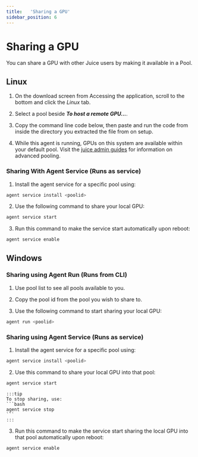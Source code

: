 ```yaml
---
title:   'Sharing a GPU'
sidebar_position: 6
---
```

# Sharing a GPU

You can share a GPU with other Juice users by making it available in a Pool.


## Linux 

1. On the download screen from Accessing the application, scroll to the bottom and click the *Linux* tab. 

2. Select a pool beside ***To host a remote GPU…***. 

3. Copy the command line code below, then paste and run the code from inside the directory you extracted the file from on setup. 

4. While this agent is running, GPUs on this system are available within your default pool.  Visit the [juice admin guides](/docs/juice/admin/managing-pools/creating-pool.md) for information on advanced pooling. 
 

### Sharing With Agent Service (Runs as service) 

1. Install the agent service for a specific pool using:
```bash
agent service install <poolid>
```

2. Use the following command to share your local GPU:
```bash
agent service start
```

3. Run this command to make the service start automatically upon reboot:
```bash
agent service enable
```


## Windows 

### Sharing using Agent Run (Runs from CLI) 

1. Use pool list to see all pools available to you. 

2. Copy the pool id from the pool you wish to share to. 

3. Use the following command to start sharing your local GPU:
```bash
agent run <poolid>
```

 

### Sharing using Agent Service (Runs as service) 

1. Install the agent service for a specific pool using:
```bash
agent service install <poolid>
```

2. Use this command to share your local GPU into that pool:
```bash
agent service start
```
    :::tip
    To stop sharing, use:
    ```bash
    agent service stop
    ```
    :::

3. Run this command to make the service start sharing the local GPU into that pool automatically upon reboot:
```bash
agent service enable
```           
 
